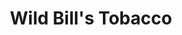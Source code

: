 ---
title: "Wild Bill's Tobacco"
url: /traverse-city/wild-bills-tobacco-us-31-south/
shop: tobacco
---